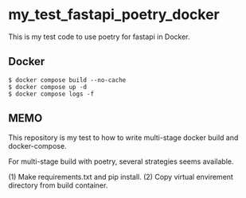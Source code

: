 # my_test_fastapi_poetry_docker

This is my test code to use poetry for fastapi in Docker.

## Docker

```
$ docker compose build --no-cache
$ docker compose up -d
$ docker compose logs -f
```

## MEMO

This repository is my test to how to write multi-stage docker build and docker-compose.

For multi-stage build with poetry, several strategies seems available.

(1) Make requirements.txt and pip install.
(2) Copy virtual envirement directory from build container.

